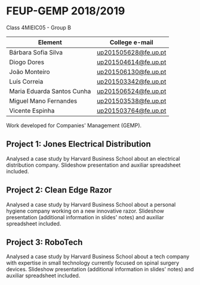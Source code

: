 # FEUP-GEMP 2018/2019

Class 4MIEIC05 - Group B

Element | College e-mail
--------|----------------
Bárbara Sofia Silva | up201505628@fe.up.pt
Diogo Dores | up201504614@fe.up.pt
João Monteiro | up201506130@fe.up.pt
Luís Correia | up201503342@fe.up.pt
Maria Eduarda Santos Cunha | up201506524@fe.up.pt
Miguel Mano Fernandes | up201503538@fe.up.pt
Vicente Espinha | up201503764@fe.up.pt

Work developed for Companies' Management (GEMP).

## Project 1: Jones Electrical Distribution
Analysed a case study by Harvard Business School about an electrical distribution company.
Slideshow presentation and auxiliar spreadsheet included.

## Project 2: Clean Edge Razor
Analysed a case study by Harvard Business School about a personal hygiene company working on a new innovative razor.
Slideshow presentation (additional information in slides' notes) and auxiliar spreadsheet included.

## Project 3: RoboTech
Analysed a case study by Harvard Business School about a tech company with expertise in small technology currently focused on spinal surgery devices.
Slideshow presentation (additional information in slides' notes) and auxiliar spreadsheet included.
